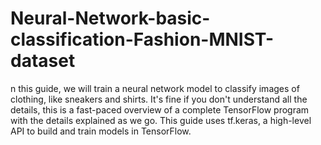 # Neural-Network-basic-classification-Fashion-MNIST-dataset
n this guide, we will train a neural network model to classify images of clothing, like sneakers and shirts. It's fine if you don't understand all the details, this is a fast-paced overview of a complete TensorFlow program with the details explained as we go.  This guide uses tf.keras, a high-level API to build and train models in TensorFlow.
